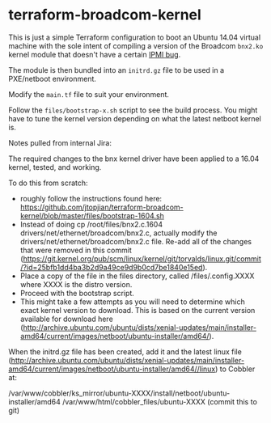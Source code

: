 # terraform-broadcom-kernel

This is just a simple Terraform configuration to boot an Ubuntu 14.04 virtual machine with the sole intent of compiling a version of the Broadcom `bnx2.ko` kernel module that doesn't have a certain [IPMI bug](https://lists.debian.org/debian-boot/2015/08/msg00135.html).

The module is then bundled into an `initrd.gz` file to be used in a PXE/netboot environment.

Modify the `main.tf` file to suit your environment.

Follow the `files/bootstrap-x.sh` script to see the build process. You might have to tune the kernel version depending on what the latest netboot kernel is.

Notes pulled from internal Jira:

The required changes to the bnx kernel driver have been applied to a 16.04 kernel, tested, and working.

To do this from scratch:

* roughly follow the instructions found here: https://github.com/jtopjian/terraform-broadcom-kernel/blob/master/files/bootstrap-1604.sh
* Instead of doing cp /root/files/bnx2.c.1604 drivers/net/ethernet/broadcom/bnx2.c, actually modify the drivers/net/ethernet/broadcom/bnx2.c file. Re-add all of the changes that were removed in this commit (https://git.kernel.org/pub/scm/linux/kernel/git/torvalds/linux.git/commit/?id=25bfb1dd4ba3b2d9a49ce9d9b0cd7be1840e15ed).
* Place a copy of the file in the files directory, called /files/.config.XXXX where XXXX is the distro version.
* Proceed with the bootstrap script.
* This might take a few attempts as you will need to determine which exact kernel version to download. This is based on the current version available for download here (http://archive.ubuntu.com/ubuntu/dists/xenial-updates/main/installer-amd64/current/images/netboot/ubuntu-installer/amd64/).

When the initrd.gz file has been created, add it and the latest linux file (http://archive.ubuntu.com/ubuntu/dists/xenial-updates/main/installer-amd64/current/images/netboot/ubuntu-installer/amd64//linux) to Cobbler at:

/var/www/cobbler/ks_mirror/ubuntu-XXXX/install/netboot/ubuntu-installer/amd64
/var/www/html/cobbler_files/ubuntu-XXXX (commit this to git)
